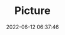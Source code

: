 ---
weight: 1
images:
- /images/edited/22.jpeg
title: Picture
date: 2022-06-12 06:37:46
tags:
- luminar
- work
---
